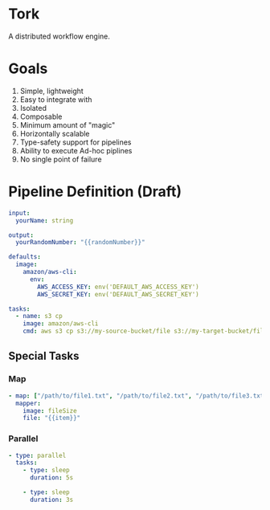 # Tork

A distributed workflow engine.

# Goals

1. Simple, lightweight
2. Easy to integrate with
3. Isolated
4. Composable
5. Minimum amount of "magic"
6. Horizontally scalable
7. Type-safety support for pipelines
8. Ability to execute Ad-hoc piplines
9. No single point of failure

# Pipeline Definition (Draft)

```yaml
input:
  yourName: string

output:
  yourRandomNumber: "{{randomNumber}}"

defaults:
  image:
    amazon/aws-cli:
      env:
        AWS_ACCESS_KEY: env('DEFAULT_AWS_ACCESS_KEY')
        AWS_SECRET_KEY: env('DEFAULT_AWS_SECRET_KEY')

tasks:
  - name: s3 cp
    image: amazon/aws-cli
    cmd: aws s3 cp s3://my-source-bucket/file s3://my-target-bucket/file
```

## Special Tasks

### Map

```yaml
- map: ["/path/to/file1.txt", "/path/to/file2.txt", "/path/to/file3.txt"]
  mapper:
    image: fileSize
    file: "{{item}}"
```

### Parallel

```yaml
- type: parallel
  tasks:
    - type: sleep
      duration: 5s

    - type: sleep
      duration: 3s
```
